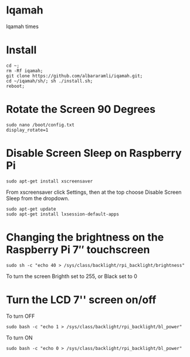 # Iqamah
Iqamah times


# Install
```
cd ~; 
rm -Rf iqamah;
git clone https://github.com/albararamli/iqamah.git; 
cd ~/iqamah/sh/; sh ./install.sh; 
reboot;
```

# Rotate the Screen 90 Degrees
```
sudo nano /boot/config.txt
display_rotate=1
```

# Disable Screen Sleep on Raspberry Pi
```
sudo apt-get install xscreensaver
```

From xscreensaver click Settings, then at the top choose Disable Screen Sleep from the dropdown. 
```
sudo apt-get update
sudo apt-get install lxsession-default-apps
```

# Changing the brightness on the Raspberry Pi 7″ touchscreen
```
sudo sh -c "echo 40 > /sys/class/backlight/rpi_backlight/brightness"
```
To turn the screen Brighth set to 255, or Black set to 0

# Turn the LCD 7'' screen on/off
To turn OFF
```
sudo bash -c "echo 1 > /sys/class/backlight/rpi_backlight/bl_power"
```
To turn ON
```
sudo bash -c "echo 0 > /sys/class/backlight/rpi_backlight/bl_power"
```
